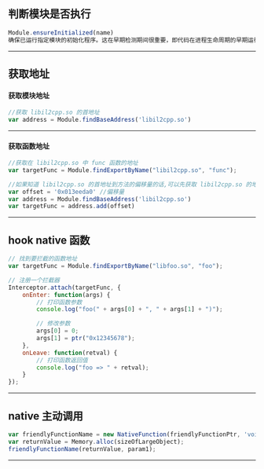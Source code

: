 ## 判断模块是否执行

```js
Module.ensureInitialized(name)
确保已运行指定模块的初始化程序。这在早期检测期间很重要，即代码在进程生命周期的早期运行，以便能够安全地与 API 交互。一个这样的用例是与给定模块提供的ObjC类交互。
```

-----------------------------





## 获取地址

#### 获取模块地址

```js
//获取 libil2cpp.so 的首地址
var address = Module.findBaseAddress('libil2cpp.so')
```

---------------------------------



#### 获取函数地址

```js
//获取在 libil2cpp.so 中 func 函数的地址
var targetFunc = Module.findExportByName("libil2cpp.so", "func");

//如果知道 libil2cpp.so 的首地址到方法的偏移量的话,可以先获取 libil2cpp.so 的地址在加上偏移量
var offset = '0x013eeda0' //偏移量
var address = Module.findBaseAddress('libil2cpp.so')
var targetFunc = address.add(offset)
```

-----------------------







## hook native  函数

```js
// 找到要拦截的函数地址
var targetFunc = Module.findExportByName("libfoo.so", "foo");

// 注册一个拦截器
Interceptor.attach(targetFunc, {
    onEnter: function(args) {
        // 打印函数参数
        console.log("foo(" + args[0] + ", " + args[1] + ")");

        // 修改参数
        args[0] = 0;
        args[1] = ptr("0x12345678");
    },
    onLeave: function(retval) {
        // 打印函数返回值
        console.log("foo => " + retval);
    }
});
```

------------------------------



## native 主动调用

```js
var friendlyFunctionName = new NativeFunction(friendlyFunctionPtr, 'void', ['pointer', 'pointer']);
var returnValue = Memory.alloc(sizeOfLargeObject);
friendlyFunctionName(returnValue, param1);
```

-----------------------------

